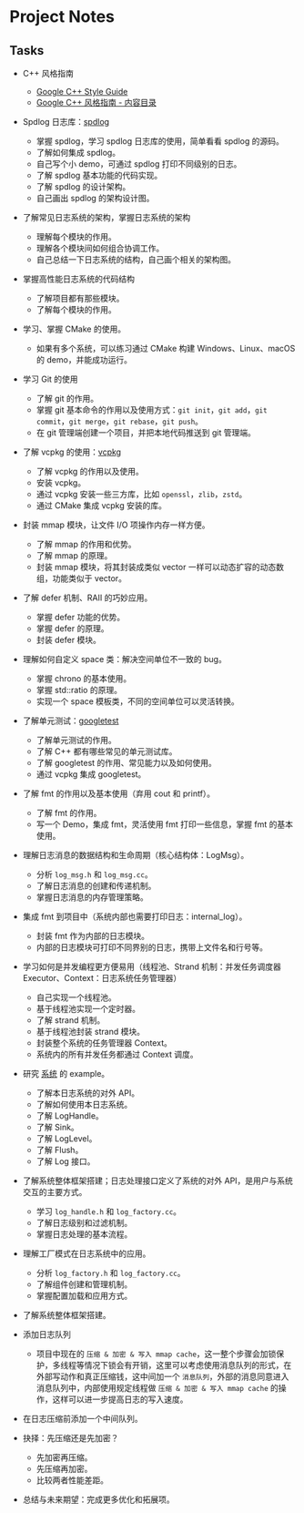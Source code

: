 # Project Notes

## Tasks

- C++ 风格指南
	- [Google C++ Style Guide](https://google.github.io/styleguide/cppguide.html)
	- [Google C++ 风格指南 - 内容目录](https://zh-google-styleguide.readthedocs.io/en/latest/google-cpp-styleguide/contents.html)
- Spdlog 日志库：[spdlog](https://github.com/gabime/spdlog)
	- 掌握 spdlog，学习 spdlog 日志库的使用，简单看看 spdlog 的源码。
	- 了解如何集成 spdlog。
	- 自己写个小 demo，可通过 spdlog 打印不同级别的日志。
	- 了解 spdlog 基本功能的代码实现。
	- 了解 spdlog 的设计架构。
	- 自己画出 spdlog 的架构设计图。
 - 了解常见日志系统的架构，掌握日志系统的架构
	- 理解每个模块的作用。
	- 理解各个模块间如何组合协调工作。
	- 自己总结一下日志系统的结构，自己画个相关的架构图。
 - 掌握高性能日志系统的代码结构
	- 了解项目都有那些模块。
	- 了解每个模块的作用。
- 学习、掌握 CMake 的使用。
	- 如果有多个系统，可以练习通过 CMake 构建 Windows、Linux、macOS 的 demo，并能成功运行。
- 学习 Git 的使用
	- 了解 git 的作用。
	- 掌握 git 基本命令的作用以及使用方式：`git init`，`git add`，`git commit`，`git merge`，`git rebase`，`git push`。
	- 在 git 管理端创建一个项目，并把本地代码推送到 git 管理端。
- 了解 vcpkg 的使用：[vcpkg](https://github.com/microsoft/vcpkg)
	- 了解 vcpkg 的作用以及使用。
	- 安装 vcpkg。
	- 通过 vcpkg 安装一些三方库，比如 `openssl`，`zlib`，`zstd`。
	- 通过 CMake 集成 vcpkg 安装的库。
- 封装 mmap 模块，让文件 I/O 项操作内存一样方便。
	- 了解 mmap 的作用和优势。
	- 了解 mmap 的原理。
	- 封装 mmap 模块，将其封装成类似 vector 一样可以动态扩容的动态数组，功能类似于 vector。
- 了解 defer 机制、RAII 的巧妙应用。
	- 掌握 defer 功能的优势。
	- 掌握 defer 的原理。
	- 封装 defer 模块。
- 理解如何自定义 space 类：解决空间单位不一致的 bug。
	- 掌握 chrono 的基本使用。
	- 掌握 std::ratio 的原理。
	- 实现一个 space 模板类，不同的空间单位可以灵活转换。
- 了解单元测试：[googletest](https://github.com/google/googletest)
	- 了解单元测试的作用。
	- 了解 C++ 都有哪些常见的单元测试库。
	- 了解 googletest 的作用、常见能力以及如何使用。
	- 通过 vcpkg 集成 googletest。
- 了解 fmt 的作用以及基本使用（弃用 cout 和 printf）。
	- 了解 fmt 的作用。
 	- 写一个 Demo，集成 fmt，灵活使用 fmt 打印一些信息，掌握 fmt 的基本使用。
- 理解日志消息的数据结构和生命周期（核心结构体：LogMsg）。
	- 分析 `log_msg.h` 和 `log_msg.cc`。
	- 了解日志消息的创建和传递机制。
	- 掌握日志消息的内存管理策略。
- 集成 fmt 到项目中（系统内部也需要打印日志：internal_log）。
	- 封装 fmt 作为内部的日志模块。
	- 内部的日志模块可打印不同界别的日志，携带上文件名和行号等。
- 学习如何是并发编程更方便易用（线程池、Strand 机制：并发任务调度器 Executor、Context：日志系统任务管理器）
	- 自己实现一个线程池。
	- 基于线程池实现一个定时器。
	- 了解 strand 机制。
	- 基于线程池封装 strand 模块。
	- 封装整个系统的任务管理器 Context。
	- 系统内的所有并发任务都通过 Context 调度。
- 研究 [系统](https://git.cpptrain.top/logger/logger-tutorial/-/blob/main/example/logger_example.cc?ref_type=heads) 的 example。
	- 了解本日志系统的对外 API。
	- 了解如何使用本日志系统。
	- 了解 LogHandle。
	- 了解 Sink。
	- 了解 LogLevel。
	- 了解 Flush。
	- 了解 Log 接口。
- 了解系统整体框架搭建；日志处理接口定义了系统的对外 API，是用户与系统交互的主要方式。
	- 学习 `log_handle.h` 和 `log_factory.cc`。
	- 了解日志级别和过滤机制。
	- 掌握日志处理的基本流程。
- 理解工厂模式在日志系统中的应用。
	- 分析 `log_factory.h` 和 `log_factory.cc`。
	- 了解组件创建和管理机制。
	- 掌握配置加载和应用方式。
- 了解系统整体框架搭建。

- 添加日志队列
	- 项目中现在的 `压缩 & 加密 & 写入 mmap cache`，这一整个步骤会加锁保护，多线程等情况下锁会有开销，这里可以考虑使用消息队列的形式，在外部写动作和真正压缩钱，这中间加一个 `消息队列`，外部的消息同意进入消息队列中，内部使用规定线程做 `压缩 & 加密 & 写入 mmap cache` 的操作，这样可以进一步提高日志的写入速度。
 - 在日志压缩前添加一个中间队列。
- 抉择：先压缩还是先加密？
	- 先加密再压缩。
	- 先压缩再加密。
	- 比较两者性能差距。
- 总结与未来期望：完成更多优化和拓展项。
